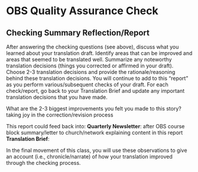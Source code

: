 # OBS Quality Assurance Check

## Checking Summary Reflection/Report

After answering the checking questions (see above), discuss what you learned about your translation draft. Identify areas that can be improved and areas that seemed to be translated well. Summarize any noteworthy translation decisions (things you corrected or affirmed in your draft). Choose 2-3 translation decisions and provide the rationale/reasoning behind these translation decisions. You will continue to add to this “report” as you perform various/subsequent checks of your draft. For each check/report, go back to your Translation Brief and update any important translation decisions that you have made.

What are the 2-3 biggest improvements you felt you made to this story? taking joy in the correction/revision process

This report could feed back into:
**Quarterly Newsletter**: after OBS course block summary/letter to church/network explaining content in this report
**Translation Brief**:

In the final movement of this class, you will use these observations to give an account (i.e., chronicle/narrate) of how your translation improved through the checking process.
